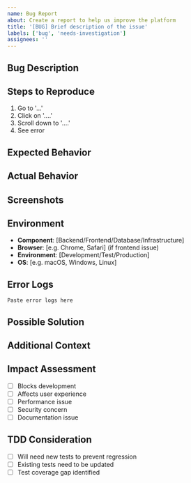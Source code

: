 ```yaml
---
name: Bug Report
about: Create a report to help us improve the platform
title: '[BUG] Brief description of the issue'
labels: ['bug', 'needs-investigation']
assignees: ''
---
```


## Bug Description
<!-- A clear and concise description of what the bug is -->

## Steps to Reproduce
1. Go to '...'
2. Click on '....'
3. Scroll down to '....'
4. See error

## Expected Behavior
<!-- A clear and concise description of what you expected to happen -->

## Actual Behavior
<!-- A clear and concise description of what actually happened -->

## Screenshots
<!-- If applicable, add screenshots to help explain your problem -->

## Environment
- **Component**: [Backend/Frontend/Database/Infrastructure]
- **Browser**: [e.g. Chrome, Safari] (if frontend issue)
- **Environment**: [Development/Test/Production]
- **OS**: [e.g. macOS, Windows, Linux]

## Error Logs
<!-- If applicable, paste relevant error messages or logs -->
```
Paste error logs here
```

## Possible Solution
<!-- If you have ideas on how to fix this, please describe them -->

## Additional Context
<!-- Add any other context about the problem here -->

## Impact Assessment
- [ ] Blocks development
- [ ] Affects user experience
- [ ] Performance issue
- [ ] Security concern
- [ ] Documentation issue

## TDD Consideration
<!-- If this requires code changes -->
- [ ] Will need new tests to prevent regression
- [ ] Existing tests need to be updated
- [ ] Test coverage gap identified